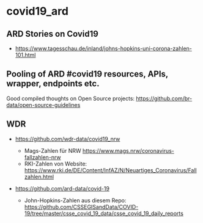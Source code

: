 # covid19_ard

## ARD Stories on Covid19 
- https://www.tagesschau.de/inland/johns-hopkins-uni-corona-zahlen-101.html



## Pooling of ARD #covid19 resources, APIs, wrapper, endpoints etc.

Good compiled thoughts on Open Source projects:
https://github.com/br-data/open-source-guidelines


## WDR 

- https://github.com/wdr-data/covid19_nrw
  - Mags-Zahlen für NRW https://www.mags.nrw/coronavirus-fallzahlen-nrw
  - RKI-Zahlen von Website: https://www.rki.de/DE/Content/InfAZ/N/Neuartiges_Coronavirus/Fallzahlen.html

- https://github.com/ard-data/covid-19
  - John-Hopkins-Zahlen aus diesem Repo: https://github.com/CSSEGISandData/COVID-19/tree/master/csse_covid_19_data/csse_covid_19_daily_reports
 
 
  
